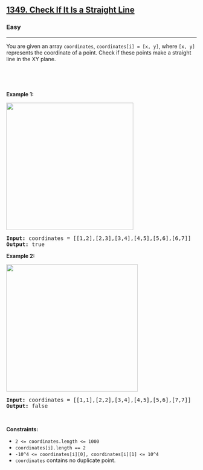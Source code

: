 <h2><a href="https://leetcode.com/problems/check-if-it-is-a-straight-line/?envType=daily-question&envId=2023-10-10">1349. Check If It Is a Straight Line</a></h2><h3>Easy</h3><hr><p>You are given an array&nbsp;<code>coordinates</code>, <code>coordinates[i] = [x, y]</code>, where <code>[x, y]</code> represents the coordinate of a point. Check if these points&nbsp;make a straight line in the XY plane.</p>

<p>&nbsp;</p>

<p>&nbsp;</p>
<p><strong class="example">Example 1:</strong></p>

<p><img alt="" src="https://assets.leetcode.com/uploads/2019/10/15/untitled-diagram-2.jpg" style="width: 336px; height: 336px;" /></p>

<pre>
<strong>Input:</strong> coordinates = [[1,2],[2,3],[3,4],[4,5],[5,6],[6,7]]
<strong>Output:</strong> true
</pre>

<p><strong class="example">Example 2:</strong></p>

<p><strong><img alt="" src="https://assets.leetcode.com/uploads/2019/10/09/untitled-diagram-1.jpg" style="width: 348px; height: 336px;" /></strong></p>

<pre>
<strong>Input:</strong> coordinates = [[1,1],[2,2],[3,4],[4,5],[5,6],[7,7]]
<strong>Output:</strong> false
</pre>

<p>&nbsp;</p>
<p><strong>Constraints:</strong></p>

<ul>
	<li><code>2 &lt;=&nbsp;coordinates.length &lt;= 1000</code></li>
	<li><code>coordinates[i].length == 2</code></li>
	<li><code>-10^4 &lt;=&nbsp;coordinates[i][0],&nbsp;coordinates[i][1] &lt;= 10^4</code></li>
	<li><code>coordinates</code>&nbsp;contains no duplicate point.</li>
</ul>
